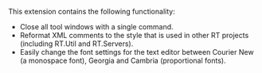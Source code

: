 This extension contains the following functionality:

* Close all tool windows with a single command.
* Reformat XML comments to the style that is used in other RT projects (including RT.Util and RT.Servers).
* Easily change the font settings for the text editor between Courier New (a monospace font), Georgia and Cambria (proportional fonts).
